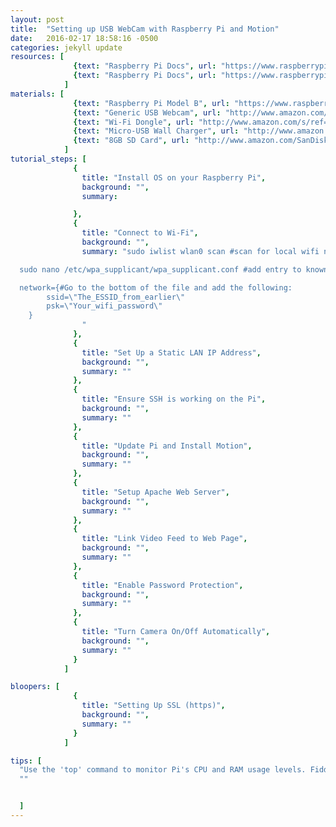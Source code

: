 ```yaml
---
layout: post
title:  "Setting up USB WebCam with Raspberry Pi and Motion"
date:   2016-02-17 18:58:16 -0500
categories: jekyll update
resources: [  
              {text: "Raspberry Pi Docs", url: "https://www.raspberrypi.org/documentation/usage/webcams/"},
              {text: "Raspberry Pi Docs", url: "https://www.raspberrypi.org/documentation/usage/webcams/"}  
            ]
materials: [  
              {text: "Raspberry Pi Model B", url: "https://www.raspberrypi.org/products/raspberry-pi-2-model-b/"},
              {text: "Generic USB Webcam", url: "http://www.amazon.com/s/ref=nb_sb_noss_2?url=search-alias%3Dcomputers&field-keywords=webcam&sprefix=web%2Ccomputers%2C165"},
              {text: "Wi-Fi Dongle", url: "http://www.amazon.com/s/ref=nb_sb_noss_2?url=search-alias%3Delectronics&field-keywords=wifi+dongle"},
              {text: "Micro-USB Wall Charger", url: "http://www.amazon.com/Motorola-Wall-Charger-Micro-Cable/dp/B005LFXBJG/ref=sr_1_5?s=electronics&ie=UTF8&qid=1455758956&sr=1-5&keywords=micro+usb+charger"},
              {text: "8GB SD Card", url: "http://www.amazon.com/SanDisk-Memory-SDSDUN-008G-G46-Newest-Version/dp/B00M55BS5O/ref=sr_1_3?s=electronics&ie=UTF8&qid=1455759034&sr=1-3&keywords=8gb+sd+card"}
            ]
tutorial_steps: [
              {
                title: "Install OS on your Raspberry Pi",
                background: "",
                summary:

              },
              {
                title: "Connect to Wi-Fi",
                background: "",
                summary: "sudo iwlist wlan0 scan #scan for local wifi networks. \"ESSID\" values are the names of found networks

  sudo nano /etc/wpa_supplicant/wpa_supplicant.conf #add entry to known wifi's

  network={#Go to the bottom of the file and add the following:
	    ssid=\"The_ESSID_from_earlier\"
	    psk=\"Your_wifi_password\"
	}
                "
              },
              {
                title: "Set Up a Static LAN IP Address",
                background: "",
                summary: ""
              },
              {
                title: "Ensure SSH is working on the Pi",
                background: "",
                summary: ""
              },
              {
                title: "Update Pi and Install Motion",
                background: "",
                summary: ""
              },
              {
                title: "Setup Apache Web Server",
                background: "",
                summary: ""
              },
              {
                title: "Link Video Feed to Web Page",
                background: "",
                summary: ""
              },
              {
                title: "Enable Password Protection",
                background: "",
                summary: ""
              },
              {
                title: "Turn Camera On/Off Automatically",
                background: "",
                summary: ""
              }
            ]

bloopers: [
              {
                title: "Setting Up SSL (https)",
                background: "",
                summary: ""
              }
            ]

tips: [
  "Use the 'top' command to monitor Pi's CPU and RAM usage levels. Fiddle with resolution and frame-rate of Motion's video stream if it is too high",
  ""


  ]
---
```

